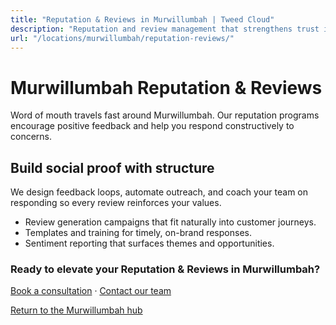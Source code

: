 ```yaml
---
title: "Reputation & Reviews in Murwillumbah | Tweed Cloud"
description: "Reputation and review management that strengthens trust in Murwillumbah."
url: "/locations/murwillumbah/reputation-reviews/"
---
```


# Murwillumbah Reputation & Reviews

Word of mouth travels fast around Murwillumbah. Our reputation programs encourage positive feedback and help you respond constructively to concerns.

## Build social proof with structure

We design feedback loops, automate outreach, and coach your team on responding so every review reinforces your values.

- Review generation campaigns that fit naturally into customer journeys.
- Templates and training for timely, on-brand responses.
- Sentiment reporting that surfaces themes and opportunities.

### Ready to elevate your Reputation & Reviews in Murwillumbah?

[Book a consultation](/consultation/) · [Contact our team](/contact/)

[Return to the Murwillumbah hub](/locations/murwillumbah/)
